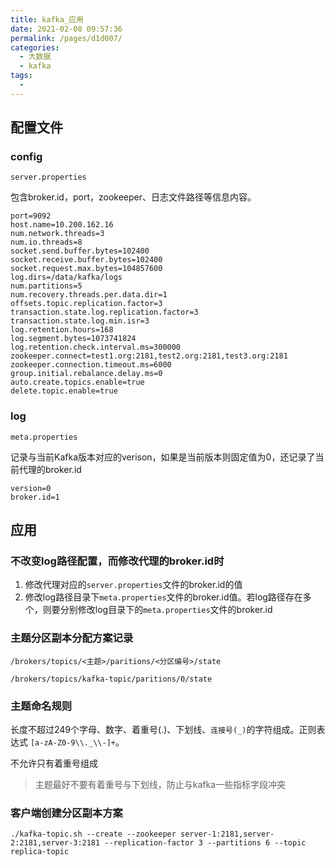 ```yaml
---
title: kafka_应用
date: 2021-02-08 09:57:36
permalink: /pages/d1d007/
categories:
  - 大数据
  - kafka
tags:
  - 
---
```

## 配置文件

### config

`server.properties`

包含broker.id，port，zookeeper、日志文件路径等信息内容。

```shell
port=9092
host.name=10.200.162.16
num.network.threads=3
num.io.threads=8
socket.send.buffer.bytes=102400
socket.receive.buffer.bytes=102400
socket.request.max.bytes=104857600
log.dirs=/data/kafka/logs
num.partitions=5
num.recovery.threads.per.data.dir=1
offsets.topic.replication.factor=3
transaction.state.log.replication.factor=3
transaction.state.log.min.isr=3
log.retention.hours=168
log.segment.bytes=1073741824
log.retention.check.interval.ms=300000
zookeeper.connect=test1.org:2181,test2.org:2181,test3.org:2181
zookeeper.connection.timeout.ms=6000
group.initial.rebalance.delay.ms=0
auto.create.topics.enable=true
delete.topic.enable=true
```

### log

`meta.properties`

记录与当前Kafka版本对应的verison，如果是当前版本则固定值为0，还记录了当前代理的broker.id

```shell
version=0
broker.id=1
```

## 应用

### 不改变log路径配置，而修改代理的broker.id时

1. 修改代理对应的`server.properties`文件的broker.id的值
2. 修改log路径目录下`meta.properties`文件的broker.id值。若log路径存在多个，则要分别修改log目录下的`meta.properties`文件的broker.id

### 主题分区副本分配方案记录

```shell
/brokers/topics/<主题>/paritions/<分区编号>/state

/brokers/topics/kafka-topic/paritions/0/state
```

### 主题命名规则

长度不超过249个字母、数字、着重号(.)、下划线、`连接号(_)`的字符组成。正则表达式 `[a-zA-Z0-9\\._\\-]+`。

不允许只有着重号组成

> 主题最好不要有着重号与下划线，防止与kafka一些指标字段冲突

### 客户端创建分区副本方案

```shell
./kafka-topic.sh --create --zookeeper server-1:2181,server-2:2181,server-3:2181 --replication-factor 3 --partitions 6 --topic replica-topic
```



